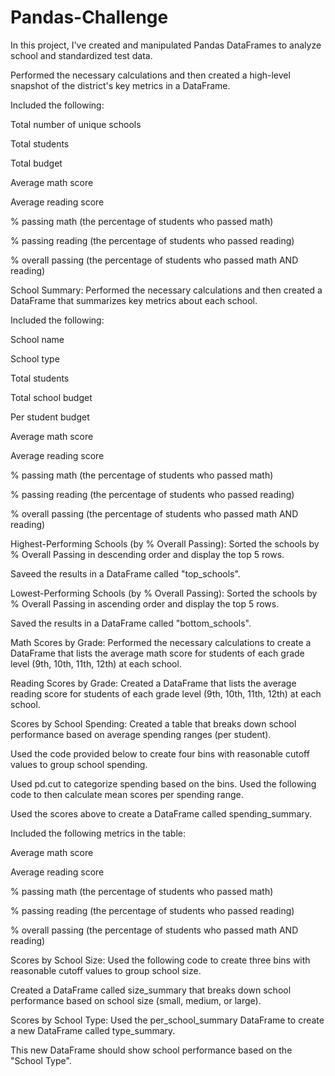 # Pandas-Challenge
In this project, I've created and manipulated Pandas DataFrames to analyze school and standardized test data. 

Performed the necessary calculations and then created a high-level snapshot of the district's key metrics in a DataFrame.

Included the following:

Total number of unique schools

Total students

Total budget

Average math score

Average reading score

% passing math (the percentage of students who passed math)

% passing reading (the percentage of students who passed reading)

% overall passing (the percentage of students who passed math AND reading)

School Summary:
Performed the necessary calculations and then created a DataFrame that summarizes key metrics about each school.

Included the following:

School name

School type

Total students

Total school budget

Per student budget

Average math score

Average reading score

% passing math (the percentage of students who passed math)

% passing reading (the percentage of students who passed reading)

% overall passing (the percentage of students who passed math AND reading)

Highest-Performing Schools (by % Overall Passing):
Sorted the schools by % Overall Passing in descending order and display the top 5 rows.

Saveed the results in a DataFrame called "top_schools".

Lowest-Performing Schools (by % Overall Passing):
Sorted the schools by % Overall Passing in ascending order and display the top 5 rows.

Saved the results in a DataFrame called "bottom_schools".

Math Scores by Grade:
Performed the necessary calculations to create a DataFrame that lists the average math score for students of each grade level (9th, 10th, 11th, 12th) at each school.

Reading Scores by Grade:
Created a DataFrame that lists the average reading score for students of each grade level (9th, 10th, 11th, 12th) at each school.

Scores by School Spending:
Created a table that breaks down school performance based on average spending ranges (per student).

Used the code provided below to create four bins with reasonable cutoff values to group school spending.

Used pd.cut to categorize spending based on the bins. Used the following code to then calculate mean scores per spending range.

Used the scores above to create a DataFrame called spending_summary.

Included the following metrics in the table:

Average math score

Average reading score

% passing math (the percentage of students who passed math)

% passing reading (the percentage of students who passed reading)

% overall passing (the percentage of students who passed math AND reading)

Scores by School Size:
Used the following code to create three bins with reasonable cutoff values to group school size.

Created a DataFrame called size_summary that breaks down school performance based on school size (small, medium, or large).

Scores by School Type:
Used the per_school_summary DataFrame to create a new DataFrame called type_summary.

This new DataFrame should show school performance based on the "School Type".
